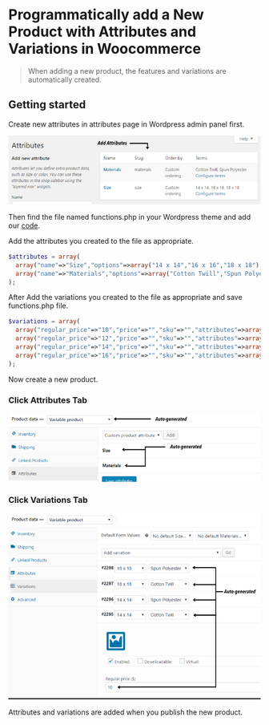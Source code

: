 
# Programmatically add a New Product with Attributes and Variations in Woocommerce #
>When adding a new product, the features and variations are automatically created.

## Getting started ##
Create new attributes in attributes page in Wordpress admin panel first.

![](1.png)

Then find the file named functions.php in your Wordpress theme and add our [code](functions.php).

Add the attributes you created to the file as appropriate.
```php
$attributes = array(
  array("name"=>"Size","options"=>array("14 x 14","16 x 16","18 x 18"),"position"=>1,"visible"=>1,"variation"=>1),
  array("name"=>"Materials","options"=>array("Cotton Twill","Spun Polyester"),"position"=>2,"visible"=>1,"variation"=>1)
);
```
After Add the variations you created to the file as appropriate and save functions.php file.
```php
$variations = array(
  array("regular_price"=>"10","price"=>"","sku"=>"","attributes"=>array(array("name"=>"Size","option"=>"14 x 14"),array("name"=>"Materials","option"=>"Cotton Twill")),"manage_stock"=>"","stock_quantity"=>"8"),
  array("regular_price"=>"12","price"=>"","sku"=>"","attributes"=>array(array("name"=>"Size","option"=>"14 x 14"),array("name"=>"Materials","option"=>"Spun Polyester")),"manage_stock"=>"","stock_quantity"=>"8"),
  array("regular_price"=>"14","price"=>"","sku"=>"","attributes"=>array(array("name"=>"Size","option"=>"18 x 18"),array("name"=>"Materials","option"=>"Cotton Twill")),"manage_stock"=>"","stock_quantity"=>"2"),
  array("regular_price"=>"16","price"=>"","sku"=>"","attributes"=>array(array("name"=>"Size","option"=>"18 x 18"),array("name"=>"Materials","option"=>"Spun Polyester")),"manage_stock"=>"","stock_quantity"=>"2")
);
```
Now create a new product.

### Click Attributes Tab ###
![](2.png)

### Click Variations Tab ###
![](2.2.png)

Attributes and variations are added when you publish the new product.
